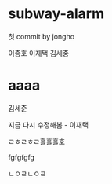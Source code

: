 # subway-alarm
첫 commit by jongho

이종호
이재택
김세중


aaaa
=======
김세준

지금 다시 수정해봄 - 이재택

ㄹㅎㄹㅎㄹ홀홀홀호

fgfgfgfg

ㄴㅇㄹㄴㅇㄹ
